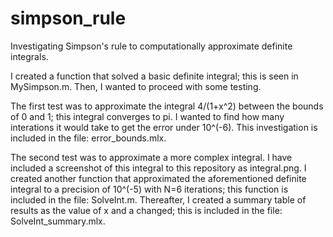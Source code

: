 # simpson_rule
Investigating Simpson's rule to computationally approximate definite integrals.  

I created a function that solved a basic definite integral; this is seen in MySimpson.m. Then, I wanted to proceed with some testing. 

The first test was to approximate the integral 4/(1+x^2) between the bounds of 0 and 1; this integral converges to pi. I wanted to find how many interations it would take to get the error under 10^(-6). This investigation is included in the file: error_bounds.mlx. 

The second test was to approximate a more complex integral. I have included a screenshot of this integral to this repository as integral.png. I created another function that approximated the aforementioned definite integral to a precision of 10^(-5) with N=6 iterations; this function is included in the file: SolveInt.m. Thereafter, I created a summary table of results as the value of x and a changed; this is included in the file: SolveInt_summary.mlx.
